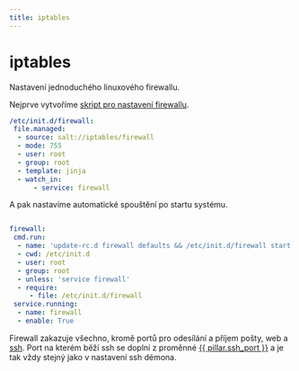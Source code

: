 ```yaml
---
title: iptables
---
```


# iptables

Nastavení jednoduchého linuxového firewallu.

Nejprve vytvoříme [skript pro nastavení firewallu](https://github.com/petrkle/instantni-vps/blob/master/salt/iptables/firewall).

```yaml
/etc/init.d/firewall:
 file.managed:
  - source: salt://iptables/firewall
  - mode: 755 
  - user: root
  - group: root
  - template: jinja
  - watch_in:
      - service: firewall
```

A pak nastavíme automatické spouštění po startu systému.

```yaml

firewall:
 cmd.run:
  - name: 'update-rc.d firewall defaults && /etc/init.d/firewall start'
  - cwd: /etc/init.d
  - user: root
  - group: root
  - unless: 'service firewall'
  - require:
     - file: /etc/init.d/firewall
 service.running:
  - name: firewall
  - enable: True
```
Firewall zakazuje všechno, kromě portů pro odesílání a příjem pošty, web a [ssh](/ssh/). Port na kterém běží ssh se doplní z proměnné [{{ pillar.ssh_port }}](https://github.com/petrkle/instantni-vps/blob/master/pillar/data.sls) a je tak vždy stejný jako v nastavení ssh démona.
